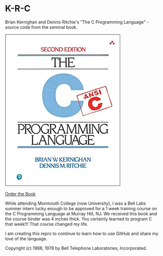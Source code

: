 # K-R-C
Brian Kernighan and Dennis Ritchie's "The C Programming Language" - source code from the seminal book.

![K&R Book](/images/KandRBook.jpg)

[Order the Book](https://www.amazon.com/Programming-Language-2nd-Brian-Kernighan/dp/0131103628/ref=sr_1_1?crid=1RBGDA44BF6Y9&keywords=the+c+programming+language&qid=1680660793&sprefix=the+c+%5Bpr%2Caps%2C154&sr=8-1)

While attending Monmouth College (now University), I was a Bell Labs summer intern lucky enough to be approved for a 1 week training course on the C Programming Language at Murray Hill, NJ. We received this book and the course binder was 4 inches thick. You certainly learned to program C that week!!!  That course changed my life.

I am creating this repro to continue to learn how to use GitHub and share my love of the language.

Copyright (c) 1988, 1978 by Bell Telephone Laboratories, Incorporated.
